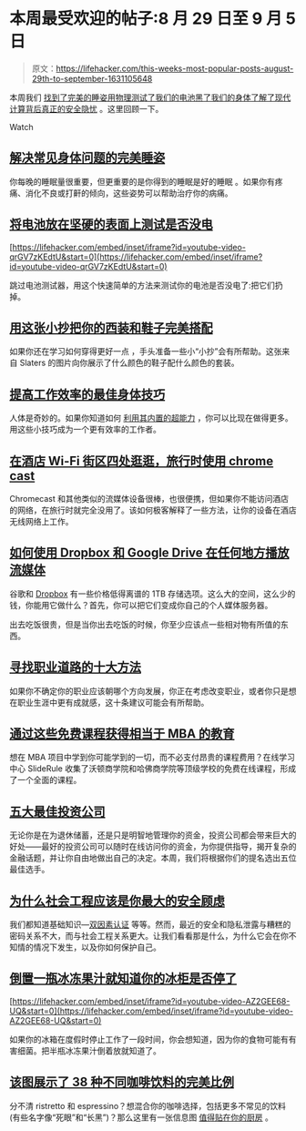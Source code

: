 # 本周最受欢迎的帖子:8 月 29 日至 9 月 5 日

> 原文：<https://lifehacker.com/this-weeks-most-popular-posts-august-29th-to-september-1631105648>

本周我们 [找到了完美的睡姿](https://lifehacker.com/the-perfect-sleeping-positions-to-fix-common-body-probl-1628559555)[用物理测试了我们的电池](http://lifehacker.com/test-if-your-batteries-are-dead-by-dropping-them-on-a-h-1630525062)[黑了我们的身体](http://lifehacker.com/the-best-body-hacks-to-boost-your-productivity-at-work-1629589572)[了解了现代计算背后真正的安全隐忧](http://lifehacker.com/why-social-engineering-should-be-your-biggest-security-1630321227) 。这里回顾一下。

Watch

## [解决常见身体问题的完美睡姿](http://lifehacker.com/the-perfect-sleeping-positions-to-fix-common-body-probl-1628559555)

你每晚的睡眠量很重要，但更重要的是你得到的睡眠是好的睡眠 。如果你有疼痛、消化不良或打鼾的倾向，这些姿势可以帮助治疗你的病痛。

## [将电池放在坚硬的表面上测试是否没电](http://lifehacker.com/test-if-your-batteries-are-dead-by-dropping-them-on-a-h-1630525062)

 [https://lifehacker.com/embed/inset/iframe?id=youtube-video-qrGV7zKEdtU&start=0](https://lifehacker.com/embed/inset/iframe?id=youtube-video-qrGV7zKEdtU&start=0) 

跳过电池测试器，用这个快速简单的方法来测试你的电池是否没电了:把它们扔掉。

## [用这张小抄把你的西装和鞋子完美搭配](http://lifehacker.com/match-your-suit-and-shoes-perfectly-with-this-cheat-she-1628497626)

如果你还在学习如何穿得更好一点 ，手头准备一些小“小抄”会有所帮助。这张来自 Slaters 的图片向你展示了什么颜色的鞋子配什么颜色的套装。

## [提高工作效率的最佳身体技巧](http://lifehacker.com/the-best-body-hacks-to-boost-your-productivity-at-work-1629589572)

人体是奇妙的。如果你知道如何 [利用其内置的超能力](http://lifehacker.com/learn-the-built-in-superpowers-of-your-brain-and-body-t-5911636) ，你可以比现在做得更多。用这些小技巧成为一个更有效率的工作者。

## [在酒店 Wi-Fi 街区四处逛逛，旅行时使用 chrome cast](http://lifehacker.com/get-around-hotel-wi-fi-blocks-and-use-your-chromecast-w-1630215946)

Chromecast 和其他类似的流媒体设备很棒，也很便携，但如果你不能访问酒店的网络，在旅行时就完全没用了。该如何极客解释了一些方法，让你的设备在酒店无线网络上工作。

## [如何使用 Dropbox 和 Google Drive 在任何地方播放流媒体](http://lifehacker.com/how-to-turn-google-drive-into-your-personal-media-serve-1551083632)

谷歌和 [Dropbox](http://lifehacker.com/dropbox-upgrades-pro-users-to-1tb-adds-remote-wipe-se-1627403731) 有一些价格低得离谱的 1TB 存储选项。这么大的空间，这么少的钱，你能用它做什么？首先，你可以把它们变成你自己的个人媒体服务器。

出去吃饭很贵，但是当你出去吃饭的时候，你至少应该点一些相对物有所值的东西。

## [寻找职业道路的十大方法](http://lifehacker.com/top-10-ways-to-find-your-career-path-1628537579)

如果你不确定你的职业应该朝哪个方向发展，你正在考虑改变职业，或者你只是想在职业生涯中更有成就感，这十条建议可能会有所帮助。

## [通过这些免费课程获得相当于 MBA 的教育](http://lifehacker.com/get-an-mba-equivalent-education-with-these-free-courses-1628424181)

想在 MBA 项目中学到你可能学到的一切，而不必支付昂贵的课程费用？在线学习中心 SlideRule 收集了沃顿商学院和哈佛商学院等顶级学校的免费在线课程，形成了一个全面的课程。

## [五大最佳投资公司](http://lifehacker.com/five-best-investment-firms-1628737219)

无论你是在为退休储蓄，还是只是明智地管理你的资金，投资公司都会带来巨大的好处——最好的投资公司可以随时在线访问你的资金，为你提供指导，揭开复杂的金融话题，并让你自由地做出自己的决定。本周，我们将根据你们的提名选出五位最佳选手。

## [为什么社会工程应该是你最大的安全顾虑](http://lifehacker.com/why-social-engineering-should-be-your-biggest-security-1630321227)

我们都知道基础知识—[双因素认证](http://lifehacker.com/heres-everywhere-you-should-enable-two-factor-authentic-5938565) 等等。然而，最近的安全和隐私泄露与糟糕的密码关系不大，而与社会工程关系更大。让我们看看那是什么，为什么它会在你不知情的情况下发生，以及你如何保护自己。

## [倒置一瓶冰冻果汁就知道你的冰柜是否停了](http://lifehacker.com/invert-a-bottle-of-frozen-juice-to-know-if-your-freezer-1629965197)

 [https://lifehacker.com/embed/inset/iframe?id=youtube-video-AZ2GEE68-UQ&start=0](https://lifehacker.com/embed/inset/iframe?id=youtube-video-AZ2GEE68-UQ&start=0) 

如果你的冰箱在度假时停止工作了一段时间，你会想知道，因为你的食物可能有有害细菌。把半瓶冰冻果汁倒着放就知道了。

## [该图展示了 38 种不同咖啡饮料的完美比例](http://lifehacker.com/this-graphic-shows-the-perfect-ratios-for-38-different-1630064251)

分不清 ristretto 和 espressino？想混合你的咖啡选择，包括更多不常见的饮料(有些名字像“死眼”和“长黑”)？那么这里有一张信息图 [值得贴在你的厨房](http://lifehacker.com/top-10-food-infographics-to-hang-in-your-kitchen-or-sav-1614605265) 。